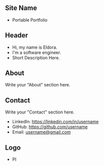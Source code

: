 ## Site Name
- Portable Portfolio

## Header
- Hi, my name is Eldora. 
- I'm a software engineer.
- Short Description Here.

## About
Write your "About" section here.

## Contact
Write your "Contact" section here.
- LinkedIn: https://linkedin.com/in/username
- GitHub: https://github.com/username
- Email: username@gmail.com

## Logo
- PI
